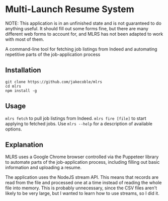 # Multi-Launch Resume System

NOTE: This application is in an unfinished state and is not guaranteed to do anything useful. It should fill out some forms fine, but there are many different web forms to account for, and MLRS has not been adapted to work with most of them.

A command-line tool for fetching job listings from Indeed and automating repetitive parts of the job-application process

## Installation

```
git clone https://github.com/jakecoble/mlrs
cd mlrs
npm install -g
```

## Usage

`mlrs fetch` to pull job listings from Indeed. `mlrs fire [file]` to start applying to fetched jobs. Use `mlrs --help` for a description of available options.

## Explanation

MLRS uses a Google Chrome browser controlled via the Puppeteer library to automate parts of the job-application process, including filling out basic information and uploading a resume.

The application uses the NodeJS stream API. This means that records are read from the file and processed one at a time instead of reading the whole file into memory. This is probably unnecessary, since the CSV files aren't likely to be very large, but I wanted to learn how to use streams, so I did it.
